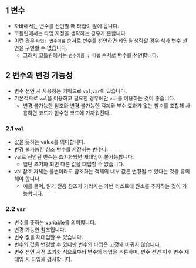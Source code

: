 ## 1 변수

- 자바에서는 변수를 선언할 때 타입이 앞에 옵니다.
- 코틀린에서는 타입 지정을 생략하는 경우가 흔합니다.
- 이런 경우 `타입: 변수이름` 순서로 변수를 선언하면 타입을 생략할 경우 식과 변수 선언을 구별할 수 없습니다.
	- 그래서 코틀린에서는 `변수이름 : 타입` 순서로 변수를 선언합니다.

## 2 변수와 변경 가능성

- 변수 선언 시 사용하는 키워드로 `val`,`var`이 있습니다.
- 기본적으로 `val`을 이용하고 필요한 경우에만 `var`를 이용하는 것이 좋습니다.
  - 변경 불가능한 참조와 변경 불가능한 객체와 부수 효과가 없는 함수를 조합해 사용하면 코드가 함수형 코드에 가까워진다.

### 2.1 `val`

- 값을 뜻하는 value를 의미합니다.
- 변경 불가능한 참조 변수를 저장하는 변수다.
- val로 선언된 변수는 초기화되면 재대입이 불가능합니다.
  - 일단 초기화 되면 다른 값을 대입할 수 없습니다.
- val 참조 자체는 불변이라도 참조하는 객체의 내부 값은 변경될 수 있다는 것을 유의해야 합니다.
  - 예를 들어, 읽기 전용 참조가 가리키는 가변 리스트에 원소를 추가하는 것이 가능합니다.

### 2.2 `var`

- 변수를 뜻하는 variable를 의미합니다.
- 변경 가능한 참조입니다.
- 변수 값을 재대입할 수 있습니다.
- 변수의 값을 변경할 수 있디만 변수의 타입은 고정돼 바뀌지 않습니다.
- 변수 선언 시점 초기화 식으로부터 변수의 타입을 추론하며, 변수 선언 이후 변수 재대입 시 타입을 검사합니다.
